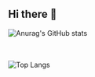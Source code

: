 ## Hi there 👋

![Anurag's GitHub stats](https://github-readme-stats.vercel.app/api?username=GUNW-O-O&show_icons=true&theme=transparent)

<br><br>
![Top Langs](https://github-readme-stats.vercel.app/api/top-langs/?username=GUNW-O-O&langs_count=10)

<!--
**GUNW-O-O/GUNW-O-O** is a ✨ _special_ ✨ repository because its `README.md` (this file) appears on your GitHub profile.

Here are some ideas to get you started:

- 🔭 I’m currently working on ...
- 🌱 I’m currently learning ...
- 👯 I’m looking to collaborate on ...
- 🤔 I’m looking for help with ...
- 💬 Ask me about ...
- 📫 How to reach me: ...
- 😄 Pronouns: ...
- ⚡ Fun fact: ...
-->
